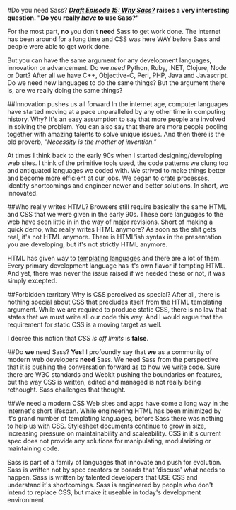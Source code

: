 #Do you need Sass?
__*[Draft Episode 15: Why Sass?](http://goo.gl/ecdav)* raises a very interesting question. "Do you really *have* to use Sass?"__

For the most part, __no__ you don't __need__ Sass to get work done. The internet has been around for a long time and CSS was here WAY before Sass and people were able to get work done. 

But you can have the same argument for any development languages, innovation or advancement. Do we *need* Python, Ruby, .NET, Clojure, Node or Dart? After all we have C++, Objective-C, Perl, PHP, Java and Javascript. Do we need new languages to do the same things? But the argument there is, are we really doing the same things?  

##Innovation pushes us all forward
In the internet age, computer languages have started moving at a pace unparalleled by any other time in computing history. Why? It's an easy assumption to say that more people are involved in solving the problem. You can also say that there are more people pooling together with amazing talents to solve unique issues. And then there is the old proverb, *"Necessity is the mother of invention."* 

At times I think back to the early 90s when I started designing/developing web sites. I think of the primitive tools used, the code patterns we clung too and antiquated languages we coded with. We strived to make things better and become more efficient at our jobs. We began to crate processes, identify shortcomings and engineer newer and better solutions. In short, we innovated. 

##Who really writes HTML?
Browsers still require basically the same HTML and CSS that we were given in the early 90s. These core languages to the web have seen little in in the way of major revisions. Short of making a quick demo, who really writes HTML anymore? As soon as the shit gets real, it's not HTML anymore. There is HTML'ish syntax in the presentation you are developing, but it's not strictly HTML anymore. 

HTML has given way to [templating languages](http://goo.gl/BymYX) and there are a lot of them. Every primary development language has it's own flavor if tempting HTML. And yet, there was never the issue raised if we needed these or not, it was simply excepted. 

##Forbidden territory
Why is CSS perceived as special? After all, there is nothing special about CSS that precludes itself from the HTML templating argument. While we are required to produce static CSS, there is no law that states that we must write all our code this way. And I would argue that the requirement for static CSS is a moving target as well. 

I decree this notion that *CSS is off limits* is __false__.

##Do __we__ need Sass?
__Yes!__ I profoundly say that __we__ as a community of modern web developers __need__ Sass. We need Sass from the perspective that it is pushing the conversation forward as to how we write code. Sure there are W3C standards and Webkit pushing the boundaries on features, but the way CSS is written, edited and managed is not really being rethought. Sass challenges that thought.

##We need a modern CSS
Web sites and apps have come a long way in the internet's short lifespan. While engineering HTML has been minimized by it's grand number of templating languages, before Sass there was nothing to help us with CSS. Stylesheet documents continue to grow in size, increasing pressure on maintainability and scaleability. CSS in it's current spec does not provide any solutions for manipulating, modularizing or maintaining code. 

Sass is part of a family of languages that innovate and push for evolution. Sass is written not by spec creators or boards that 'discuss' what needs to happen. Sass is written by talented developers that USE CSS and understand it's shortcomings. Sass is engineered by people who don't intend to replace CSS, but make it useable in today's development environment.   
 
 
 
 
 
 
 
 
 
 

